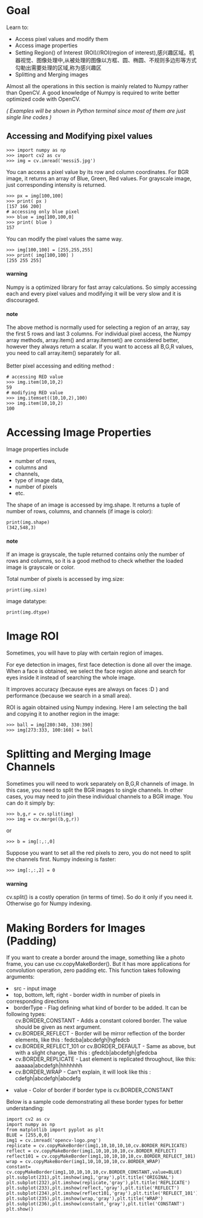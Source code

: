 # Goal
Learn to:

+ Access pixel values and modify them
+ Access image properties
+ Setting Region() of Interest (ROI)//ROI(region of interest),感兴趣区域。机器视觉、图像处理中,从被处理的图像以方框、圆、椭圆、不规则多边形等方式勾勒出需要处理的区域,称为感兴趣区
+ Splitting and Merging images

Almost all the operations in this section is mainly related to Numpy rather than OpenCV. A good knowledge of Numpy is required to write better optimized code with OpenCV.


*( Examples will be shown in Python terminal since most of them are just single line codes )*

## Accessing and Modifying pixel values
```
>>> import numpy as np
>>> import cv2 as cv
>>> img = cv.imread('messi5.jpg')
```
You can access a pixel value by its row and column coordinates. For BGR image, it returns an array of Blue, Green, Red values. For grayscale image, just corresponding intensity is returned.
```
>>> px = img[100,100]
>>> print( px )
[157 166 200]
# accessing only blue pixel
>>> blue = img[100,100,0]
>>> print( blue )
157
```
You can modify the pixel values the same way.
```
>>> img[100,100] = [255,255,255]
>>> print( img[100,100] )
[255 255 255]
```
#### warning
Numpy is a optimized library for fast array calculations. So simply accessing each and every pixel values and modifying it will be very slow and it is discouraged.<br>
#### note
The above method is normally used for selecting a region of an array, say the first 5 rows and last 3 columns. For individual pixel access, the Numpy array methods, array.item() and array.itemset() are considered better, however they always return a scalar. If you want to access all B,G,R values, you need to call array.item() separately for all.
<br><br>
Better pixel accessing and editing method :
```
# accessing RED value
>>> img.item(10,10,2)
59
# modifying RED value
>>> img.itemset((10,10,2),100)
>>> img.item(10,10,2)
100
```
# Accessing Image Properties
Image properties include 
+ number of rows, 
+ columns and 
+ channels, 
+ type of image data, 
+ number of pixels 
+ etc.

The shape of an image is accessed by img.shape. It returns a tuple of number of rows, columns, and channels (if image is color):
```
print(img.shape)
(342,548,3)
```
#### note
If an image is grayscale, the tuple returned contains only the number of rows and columns, so it is a good method to check whether the loaded image is grayscale or color.

Total number of pixels is accessed by img.size:
```
print(img.size)
```

image datatype:
```
print(img.dtype)

```

# Image ROI
Sometimes, you will have to play with certain region of images. 

For eye detection in images, first face detection is done all over the image. When a face is obtained, we select the face region alone and search for eyes inside it instead of searching the whole image.
 
It improves accuracy (because eyes are always on faces :D ) and performance (because we search in a small area).

ROI is again obtained using Numpy indexing. Here I am selecting the ball and copying it to another region in the image:
```
>>> ball = img[280:340, 330:390]
>>> img[273:333, 100:160] = ball
```

# Splitting and Merging Image Channels

Sometimes you will need to work separately on B,G,R channels of image. In this case, you need to split the BGR images to single channels. In other cases, you may need to join these individual channels to a BGR image. You can do it simply by:


```
>>> b,g,r = cv.split(img)
>>> img = cv.merge((b,g,r))
```
or 
```
>>> b = img[:,:,0]
```
Suppose you want to set all the red pixels to zero, you do not need to split the channels first. Numpy indexing is faster:

```
>>> img[:,:,2] = 0
```

#### warning
cv.split() is a costly operation (in terms of time). So do it only if you need it. Otherwise go for Numpy indexing.

# Making Borders for Images (Padding)
If you want to create a border around the image, something like a photo frame, you can use cv.copyMakeBorder(). But it has more applications for convolution operation, zero padding etc. This function takes following arguments:

<li> src - input image
<li> top, bottom, left, right - border width in number of pixels in corresponding directions
<li> borderType - Flag defining what kind of border to be added. It can be following types:
  <ul> cv.BORDER_CONSTANT - Adds a constant colored border. The value should be given as next argument.
  <li> cv.BORDER_REFLECT - Border will be mirror reflection of the border elements, like this : fedcba|abcdefgh|hgfedcb
  <li> cv.BORDER_REFLECT_101 or cv.BORDER_DEFAULT - Same as above, but with a slight change, like this : gfedcb|abcdefgh|gfedcba
  <li> cv.BORDER_REPLICATE - Last element is replicated throughout, like this: aaaaaa|abcdefgh|hhhhhhh
  <li> cv.BORDER_WRAP - Can't explain, it will look like this : cdefgh|abcdefgh|abcdefg</ul>
<li> value - Color of border if border type is cv.BORDER_CONSTANT

Below is a sample code demonstrating all these border types for better understanding:

```
import cv2 as cv
import numpy as np
from matplotlib import pyplot as plt
BLUE = [255,0,0]
img1 = cv.imread('opencv-logo.png')
replicate = cv.copyMakeBorder(img1,10,10,10,10,cv.BORDER_REPLICATE)
reflect = cv.copyMakeBorder(img1,10,10,10,10,cv.BORDER_REFLECT)
reflect101 = cv.copyMakeBorder(img1,10,10,10,10,cv.BORDER_REFLECT_101)
wrap = cv.copyMakeBorder(img1,10,10,10,10,cv.BORDER_WRAP)
constant= cv.copyMakeBorder(img1,10,10,10,10,cv.BORDER_CONSTANT,value=BLUE)
plt.subplot(231),plt.imshow(img1,'gray'),plt.title('ORIGINAL')
plt.subplot(232),plt.imshow(replicate,'gray'),plt.title('REPLICATE')
plt.subplot(233),plt.imshow(reflect,'gray'),plt.title('REFLECT')
plt.subplot(234),plt.imshow(reflect101,'gray'),plt.title('REFLECT_101')
plt.subplot(235),plt.imshow(wrap,'gray'),plt.title('WRAP')
plt.subplot(236),plt.imshow(constant,'gray'),plt.title('CONSTANT')
plt.show()
```








